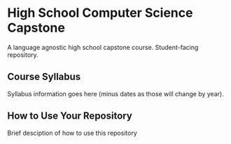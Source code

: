 # High School Computer Science Capstone
A language agnostic high school capstone course. Student-facing repository.

## Course Syllabus
Syllabus information goes here (minus dates as those will change by year).

## How to Use Your Repository
Brief desciption of how to use this repository
